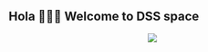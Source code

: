 ## Hola 🍿🍿🍿 Welcome to DSS space

<p align="center">
  <img src="https://media3.giphy.com/media/PqjTdvXImZQfcmTYEO/giphy.gif?cid=ecf05e471symmglrtjwclm74zkvm9u8xilksub3q014uajo4&rid=giphy.gif&ct=g">
</p>

<!--

**Here are some ideas to get you started:**

🙋‍♀️ A short introduction - what is your organization all about?
🌈 Contribution guidelines - how can the community get involved?
👩‍💻 Useful resources - where can the community find your docs? Is there anything else the community should know?
🍿 Fun facts - what does your team eat for breakfast?
🧙 Remember, you can do mighty things with the power of [Markdown](https://docs.github.com/github/writing-on-github/getting-started-with-writing-and-formatting-on-github/basic-writing-and-formatting-syntax)
-->

